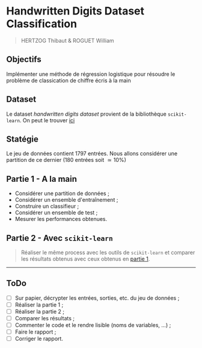 # Handwritten Digits Dataset Classification
> HERTZOG Thibaut & ROGUET William

## Objectifs
Implémenter une méthode de régression logistique pour résoudre le problème de classication de chiffre écris à la main

## Dataset
Le dataset *handwritten digits dataset* provient de la bibliothèque `scikit-learn`. On peut le trouver [ici](https://scikit-learn.org/stable/datasets/toy_dataset.html#optical-recognition-of-handwritten-digits-dataset)

## Statégie
Le jeu de données contient 1797 entrées. Nous allons considérer une partition de ce dernier (180 entrées soit $\simeq 10 \%$)

## Partie 1 - A la main
* Considérer une partition de données ;
* Considérer un ensemble d'entraînement ;
* Construire un classifieur ;
* Considérer un ensemble de test ;
* Mesurer les performances obtenues.

## Partie 2 -  Avec `scikit-learn`
> Réaliser le même process avec les outils de `scikit-learn` et comparer les résultats obtenus avec ceux obtenus en [partie 1](#partie-1---a-la-main).

---

## ToDo
* [ ] Sur papier, décrypter les entrées, sorties, etc. du jeu de données ;
* [ ] Réaliser la partie 1 ;
* [ ] Réaliser la partie 2 ;
* [ ] Comparer les résultats ;
* [ ] Commenter le code et le rendre lisible (noms de variables, ...) ;
* [ ] Faire le rapport ;
* [ ] Corriger le rapport.